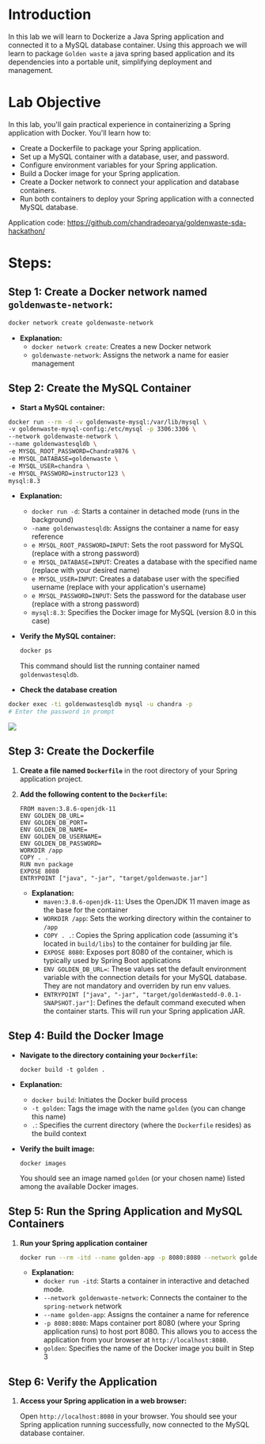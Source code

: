 # Introduction

In this lab we will learn to Dockerize a Java Spring application and connected it to a MySQL database container. Using this approach we will learn to package `Golden waste` a java spring based application and its dependencies into a portable unit, simplifying deployment and management.

# **Lab Objective**

In this lab, you'll gain practical experience in containerizing a Spring application with Docker. You'll learn how to:

- Create a Dockerfile to package your Spring application.
- Set up a MySQL container with a database, user, and password.
- Configure environment variables for your Spring application.
- Build a Docker image for your Spring application.
- Create a Docker network to connect your application and database containers.
- Run both containers to deploy your Spring application with a connected MySQL database.

Application code: https://github.com/chandradeoarya/goldenwaste-sda-hackathon/

# Steps:

## Step 1: **Create a Docker network named `goldenwaste-network`:**

```bash
docker network create goldenwaste-network
```

- **Explanation:**
    - `docker network create`: Creates a new Docker network
    - `goldenwaste-network`: Assigns the network a name for easier management

## **Step 2: Create the MySQL Container**

- **Start a MySQL container:**

```bash
docker run --rm -d -v goldenwaste-mysql:/var/lib/mysql \
-v goldenwaste-mysql-config:/etc/mysql -p 3306:3306 \
--network goldenwaste-network \
--name goldenwastesqldb \
-e MYSQL_ROOT_PASSWORD=Chandra9876 \
-e MYSQL_DATABASE=goldenwaste \
-e MYSQL_USER=chandra \
-e MYSQL_PASSWORD=instructor123 \
mysql:8.3
```

- **Explanation:**
    - `docker run -d`: Starts a container in detached mode (runs in the background)
    - `-name goldenwastesqldb`: Assigns the container a name for easy reference
    - `e MYSQL_ROOT_PASSWORD=INPUT`: Sets the root password for MySQL (replace with a strong password)
    - `e MYSQL_DATABASE=INPUT`: Creates a database with the specified name (replace with your desired name)
    - `e MYSQL_USER=INPUT`: Creates a database user with the specified username (replace with your application's username)
    - `e MYSQL_PASSWORD=INPUT`: Sets the password for the database user (replace with a strong password)
    - `mysql:8.3`: Specifies the Docker image for MySQL (version 8.0 in this case)
- **Verify the MySQL container:**
    
    ```bash
    docker ps
    ```
    
    This command should list the running container named `goldenwastesqldb`.
    
- **Check the database creation**

```bash
docker exec -ti goldenwastesqldb mysql -u chandra -p
# Enter the password in prompt
```

![](https://media.chandradeoarya.com/file/docker-dockerization-java-spring-mysql.png)

## **Step 3: Create the Dockerfile**

1. **Create a file named `Dockerfile`** in the root directory of your Spring application project.
2. **Add the following content to the `Dockerfile`:**
    
    ```docker
    FROM maven:3.8.6-openjdk-11
    ENV GOLDEN_DB_URL=
    ENV GOLDEN_DB_PORT=
    ENV GOLDEN_DB_NAME=
    ENV GOLDEN_DB_USERNAME=
    ENV GOLDEN_DB_PASSWORD=
    WORKDIR /app
    COPY . .
    RUN mvn package
    EXPOSE 8080
    ENTRYPOINT ["java", "-jar", "target/goldenwaste.jar"]
    ```
    
    - **Explanation:**
        - `maven:3.8.6-openjdk-11`: Uses the OpenJDK 11 maven image as the base for the container
        - `WORKDIR /app`: Sets the working directory within the container to `/app`
        - `COPY . .`: Copies the Spring application code (assuming it's located in `build/libs`) to the container for building jar file.
        - `EXPOSE 8080`: Exposes port 8080 of the container, which is typically used by Spring Boot applications
        - `ENV GOLDEN_DB_URL=`: These values set the default environment variable with the connection details for your MySQL database. They are not mandatory and overriden by run env values.
        - `ENTRYPOINT ["java", "-jar", "target/goldenWastedd-0.0.1-SNAPSHOT.jar"]`: Defines the default command executed when the container starts. This will run your Spring application JAR.

## **Step 4: Build the Docker Image**

- **Navigate to the directory containing your `Dockerfile`:**
    
    ```docker
    docker build -t golden .
    ```
    
- **Explanation:**
    - `docker build`: Initiates the Docker build process
    - `-t golden`: Tags the image with the name `golden` (you can change this name)
    - `.`: Specifies the current directory (where the `Dockerfile` resides) as the build context
- **Verify the built image:**
    
    ```docker
    docker images
    ```
    
    You should see an image named `golden` (or your chosen name) listed among the available Docker images.
    

## **Step 5: Run the Spring Application and MySQL Containers**

1. **Run your Spring application container**
    
    ```bash
    docker run --rm -itd --name golden-app -p 8080:8080 --network goldenwaste-network -e GOLDEN_DB_URL=goldenwastesqldb -e GOLDEN_DB_NAME=goldenwaste -e GOLDEN_DB_USERNAME=chandra -e GOLDEN_DB_PASSWORD=instructor123 -e GOLDEN_DB_PORT=3306 golden
    ```
    
    - **Explanation:**
        - `docker run -itd`: Starts a container in interactive and detached mode.
        - `--network goldenwaste-network`: Connects the container to the `spring-network` network
        - `--name golden-app`: Assigns the container a name for reference
        - `-p 8080:8080`: Maps container port 8080 (where your Spring application runs) to host port 8080. This allows you to access the application from your browser at `http://localhost:8080`.
        - `golden`: Specifies the name of the Docker image you built in Step 3

## **Step 6: Verify the Application**

1. **Access your Spring application in a web browser:**
    
    Open `http://localhost:8080` in your browser. You should see your Spring application running successfully, now connected to the MySQL database container.